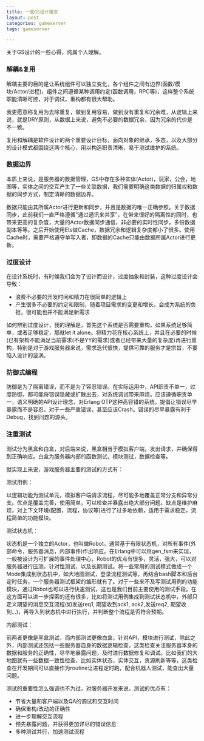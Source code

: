 ```yaml
---
title: 一些GS设计理念
layout: post
categories: gameserver
tags: gameserver

---
```

关于GS设计的一些心得，纯属个人理解。

### 解耦&复用

解耦主要的目的是让系统组件可以独立变化，各个组件之间有边界(函数/模块/Actor/进程)，组件之间遵循某种调用约定(函数调用，RPC等)，这样整个系统职能清晰可控，对于调试，重构都有很大帮助。

我更愿意称复用为去除重复，做到复用容易，做到没有重复和冗余难，从逻辑上来说，就是DRY原则，从数据上来说，避免不必要的数据冗余，因为冗余的代价是不一致。

复用和解耦是软件设计的两个重要设计目标，面向对象的继承，多态，以及大部分的设计模式都围绕这两个核心，用以构造职责清晰，易于测试维护的系统。

<!--more-->

### 数据边界

本质上来说，是服务器的数据管理，GS中存在多种实体(Actor)，玩家，公会，地图等，实体之间的交互产生了一些关联数据，我们需要明确这类数据的归属权和数据的同步方式，制定清晰的数据边界。

数据只能由其所属Actor进行更新和同步，并且是数据的唯一正确参照。关于数据同步，此前我们一直严格遵循"通过通讯来共享"，在带来很好的隔离性的同时，也带来更高的复杂度，大量的Actor数据同步通信，非必要的实时性同步，多份数据副本等等。之后开始使用Ets做Cache，数据冗余和逻辑复杂度都小了很多。使用Cache时，需要严格遵守单写入者，即数据的Cache只能由数据所属Actor进行更新。

### 过度设计

在设计系统时，有时候我们会为了设计而设计，过度抽象和封装，这种过度设计会导致：

- 浪费不必要的开发时间和精力在很简单的逻辑上
- 产生很多不必要的约定和限制，随着项目需求的变更和增长，会成为系统的负担，很可能也并不能满足新需求

如何辨别过度设计，我的理解是，首先这个系统是否需要重构，如果系统足够简单，或者足够稳定，那就let it alone。将精力花在核心系统上，并且在必要的时候(已有架构不能满足当前需求(不是YY的需求)或者已经带来大量的复杂度)再进行重构，特别是对于游戏服务器来说，需求迭代很快，提供可靠的服务才是宗旨，不要陷入设计的漩涡。

### 防御式编程

防御是为了隔离错误，而不是为了容忍错误。在实际运用中，API职责不单一，过度防御，都可能将错误隐藏或扩散出去，对系统调试带来麻烦。应该遵循职责单一，语义明确的API设计理念，对Erlang OTP这种高容错的系统，提倡让错误尽早暴露而不是容忍，对于一些严重错误，甚至应该Crash。错误的尽早暴露有利于Debug，找到问题的源头。

### 注重测试

测试分为黑盒和白盒，对后端来说，黑盒相当于模拟客户端，发出请求，并确保得到正确响应。白盒为服务器内部的函数测试，模块测试，数据检查等。

就实现上来说，游戏服务器主要的测试的方式有：

测试用例：

以逻辑功能为测试单元，模拟客户端请求流程，尽可能多地覆盖正常分支和异常分支。优点是覆盖完善，使用简单，可以检查并暴露出绝大部分问题。缺点是维护麻烦，对上下文环境(配置，流程，协议等)进行了过多地依赖，适用于需求稳定，流程简单的功能模块。

测试状态机：

状态机是一个独立的Actor，也叫做Robot，通常基于有限状态机，对所有事件(外部命令，服务器消息，内部事件)作出响应。在Erlang中可以用gen_fsm来实现，一般被设计为可扩展的事件处理中心，Robot的优点有很多，灵活，强大，可以对服务器进行压测，针对性测试，以及长期测试。将一些常用的测试模式做成一个Mode集成到状态机中，如大地图测试，登录流程测试等，再结合bash脚本和后台定时任务，一个服务器测试框架的雏形就有了。对于一些来不及写测试用例的功能模块，通过Robot也可以进行快速测试，这也是我们目前主要使用的测试手段。在这方面可以进一步探索的还有很多，比如将测试用例集成到测试状态机中，外部只定义期望的消息交互流程(如发送req1, 期望收到ack1, ack2,发送req2, 期望收到...)，再导入到状态机中进行执行，并判断整个流程是否符合预期。

内部测试：

前两者更像是黑盒测试，而内部测试更像白盒，针对API，模块进行测试，除此之外，内部测试还包括一些服务器自身的数据逻辑检查，这类检查关注服务器本身的数据和服务的正确性，尽早地暴露问题，及时进行数据修复和调试。比如我们的大地图就有一些数据一致性检查，比如实体状态，实体交互，资源刷新等等，这类检查在开发期间可以直接作为routine让进程定时跑，配合机器人测试，能查出大量问题。

测试的重要性怎么强调也不为过，对服务器开发来说，测试的优点有：

- 节省大量和客户端以及QA的调试和交互时间
- 确保重构/改动的正确性
- 进一步理解交互流程
- 预先暴露问题，并获得更加详尽的错误信息
- 多种测试并行，加速测试流程






